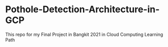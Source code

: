# Pothole-Detection-Architecture-in-GCP
This repo for my Final Project in Bangkit 2021 in Cloud Computing Learning Path
